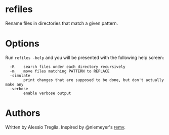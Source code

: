 # refiles
Rename files in directories that match a given pattern.

# Options

Run `refiles -help` and you will be presented with the following
help screen:

```
  -R	search files under each directory recursively
  -m	move files matching PATTERN to REPLACE
  -simulate
    	print changes that are supposed to be done, but don't actually make any
  -verbose
    	enable verbose output
```

# Authors

Written by Alessio Treglia.
Inspired by @niemeyer's [remv](http://niemeyer.net/remv).
